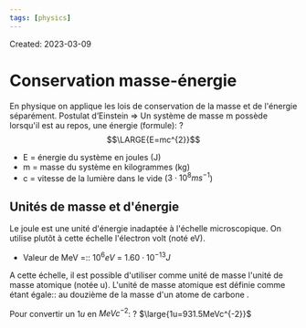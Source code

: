 ```yaml
---
tags: [physics] 
---
```

Created: 2023-03-09

# Conservation masse-énergie

En physique on applique les lois de conservation de la masse et de l'énergie séparément.
Postulat d’Einstein => Un système de masse m possède lorsqu'il est au repos, une énergie (formule):
?
$$\LARGE{E=mc^{2}}$$
- E = énergie du système en joules (J)
- m = masse du système en kilogrammes (kg)
- c = vitesse de la lumière dans le vide ($3\cdot 10^{8} ms^{-1}$)
<!--SR:!2023-05-24,40,250-->

## Unités de masse et d'énergie

Le joule est une unité d'énergie inadaptée à l'échelle microscopique. On utilise plutôt à cette échelle l'électron volt (noté eV).
- Valeur de MeV =:: $10^{6}eV$ = $1.60\cdot 10^{-13}J$
<!--SR:!2023-07-11,70,250-->

A cette échelle, il est possible d'utiliser comme unité de masse l'unité de masse atomique (notée u). L'unité de masse atomique est définie comme étant égale:: au douzième de la masse d'un atome de carbone .
<!--SR:!2023-06-17,55,250-->

Pour convertir un $1u$  en $MeVc^{-2}$:
?
$\large{1u=931.5MeVc^{-2}}$
<!--SR:!2023-06-21,57,250-->
